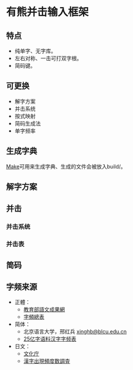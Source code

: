 # 有熊并击输入框架

## 特点
- 纯单字、无字库。
- 左右对称、一击可打双字根。
- 简码键。

## 可更换
- 解字方案
- 并击系统
- 按式映射
- 简码生成法
- 单字频率

## 生成字典
[Make](https://www.gnu.org/software/make/manual/make.html)可用来生成字典、生成的文件会被放入build/。

## 解字方案

## 并击

### 并击系统

### 并击表

## 简码

## 字频来源
- 正體：
    - [教育部語文成果網](https://language.moe.gov.tw/)
    - [字頻總表](https://language.moe.gov.tw/001/Upload/files/SITE_CONTENT/M0001/PIN/biau1.htm?open)
- 简体：
    - 北京语言大学，邢红兵 <xinghb@blcu.edu.cn>
    - [25亿字语料汉字字频表](https://faculty.blcu.edu.cn/xinghb/zh_CN/article/167473/content/1437.htm#article)
- 日文：
    - [文化庁](https://www.bunka.go.jp/)
    - [漢字出現頻度数調査](https://www.bunka.go.jp/seisaku/bunkashingikai/kokugo/nihongokyoiku_hyojun_wg/04/pdf/91934501_08.pdf)
